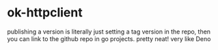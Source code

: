 # ok-httpclient

publishing a version is literally just setting a tag version in the repo, then you can link to the github repo in go projects. pretty neat! very like Deno
